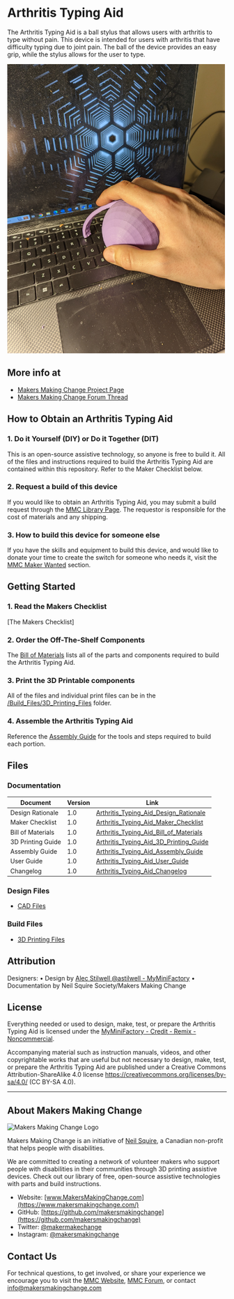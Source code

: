 # Arthritis Typing Aid
The Arthritis Typing Aid is a ball stylus that allows users with arthritis to type without pain. This device is intended for users with arthritis that have difficulty typing due to joint pain. The ball of the device provides an easy grip, while the stylus allows for the user to type.

<img src="Photos/Arthritis-Typing-Aid.jpg" width="500" alt="Picture of Arthritis Typing Aid.">

## More info at
- [Makers Making Change Project Page](https://makersmakingchange.com/project/arthritis-typing-aid/)
- [Makers Making Change Forum Thread](https://makersmakingchange.com/forum/topic/arthritis-typing-aid/)


## How to Obtain an Arthritis Typing Aid
### 1. Do it Yourself (DIY) or Do it Together (DIT)

This is an open-source assistive technology, so anyone is free to build it. All of the files and instructions required to build the Arthritis Typing Aid are contained within this repository. Refer to the Maker Checklist below.

### 2. Request a build of this device

If you would like to obtain an Arthritis Typing Aid, you may submit a build request through the [MMC Library Page](https://makersmakingchange.com/project/arthritis-typing-aid/). The requestor is responsible for the cost of materials and any shipping.

### 3. How to build this device for someone else

If you have the skills and equipment to build this device, and would like to donate your time to create the switch for someone who needs it, visit the [MMC Maker Wanted](https://makersmakingchange.com/maker-wanted/) section.


## Getting Started

### 1. Read the Makers Checklist

[The Makers Checklist] 

### 2. Order the Off-The-Shelf Components

The [Bill of Materials](/Documentation/Arthritis_Typing_Aid_BOM_V1.0.xlsx) lists all of the parts and components required to build the Arthritis Typing Aid. 

### 3. Print the 3D Printable components

All of the files and individual print files can be in the [/Build_Files/3D_Printing_Files](/Build_Files/3D_Printing_Files/) folder.

### 4. Assemble the Arthritis Typing Aid

Reference the [Assembly Guide](/Documentation/Arthritis_Typing_Aid_Assembly_Guide_V1.0.pdf) for the tools and steps required to build each portion.

## Files
### Documentation
| Document             | Version | Link |
|----------------------|---------|------|
| Design Rationale     | 1.0     | [Arthritis_Typing_Aid_Design_Rationale](/Documentation/Arthritis_Typing_Aid_Design_Rationale_V1.0.pdf)     |
| Maker Checklist      | 1.0     | [Arthritis_Typing_Aid_Maker_Checklist](/Documentation/Arthritis_Typing_Aid_Maker_Checklist_V1.0.pdf)     |
| Bill of Materials    | 1.0     | [Arthritis_Typing_Aid_Bill_of_Materials](/Documentation/Arthritis_Typing_Aid_BOM_V1.0.xlsx)     |
| 3D Printing Guide    | 1.0     | [Arthritis_Typing_Aid_3D_Printing_Guide](/Documentation/Arthritis_Typing_Aid_3D_Printing_Guide_V1.0.pdf)     |
| Assembly Guide       | 1.0     | [Arthritis_Typing_Aid_Assembly_Guide](/Documentation/Arthritis_Typing_Aid_Assembly_Guide_V1.0.pdf)     |
| User Guide           | 1.0     | [Arthritis_Typing_Aid_User_Guide](/Documentation/Arthritis_Typing_Aid_User_Guide_V1.0.pdf)    |
| Changelog            | 1.0     | [Arthritis_Typing_Aid_Changelog](/Documentation/Arthritis_Typing_Aid_Changelog_V1.0.pdf)     |

### Design Files
 - [CAD Files](/Design_Files)

### Build Files
 - [3D Printing Files](/Build_Files/3D_Printing_Files)

## Attribution
Designers:
•	Design by [Alec Stilwell @astilwell - MyMiniFactory](https://www.myminifactory.com/users/astilwell)
•	Documentation by Neil Squire Society/Makers Making Change 


## License
Everything needed or used to design, make, test, or prepare the Arthritis Typing Aid is licensed under the [MyMiniFactory - Credit - Remix - Noncommercial](https://www.myminifactory.com/object-licensing).

Accompanying material such as instruction manuals, videos, and other copyrightable works that are useful but not necessary to design, make, test, or prepare the Arthritis Typing Aid are published under a Creative Commons Attribution-ShareAlike 4.0 license https://creativecommons.org/licenses/by-sa/4.0/ (CC BY-SA 4.0).


---

## About Makers Making Change
<img src="https://www.makersmakingchange.com/wp-content/uploads/logo/mmc_logo.svg" width="500" alt="Makers Making Change Logo">

Makers Making Change is an initiative of [Neil Squire](https://www.neilsquire.ca/), a Canadian non-profit that helps people with disabilities.

We are committed to creating a network of volunteer makers who support people with disabilities in their communities through 3D printing assistive devices. Check out our library of free, open-source assistive technologies with parts and build instructions.

 - Website: [www.MakersMakingChange.com](https://www.makersmakingchange.com/)
 - GitHub: [https://github.com/makersmakingchange](https://github.com/makersmakingchange)
 - Twitter: [@makermakechange](https://twitter.com/makermakechange)
 - Instagram: [@makersmakingchange](https://www.instagram.com/makersmakingchange)



## Contact Us

For technical questions, to get involved, or share your experience we encourage you to visit the [MMC Website](https://www.makersmakingchange.com/), [MMC Forum](https://makersmakingchange.com/forum), or contact info@makersmakingchange.com
